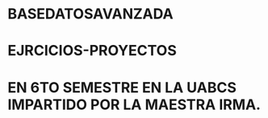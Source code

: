 # BASEDATOSAVANZADA
# EJRCICIOS-PROYECTOS
# EN 6TO SEMESTRE EN LA UABCS IMPARTIDO POR LA MAESTRA IRMA.
